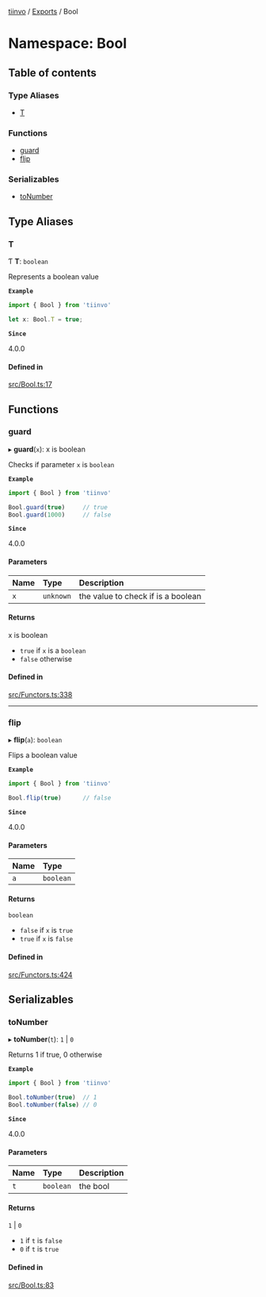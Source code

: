 [tiinvo](../README.md) / [Exports](../modules.md) / Bool

# Namespace: Bool

## Table of contents

### Type Aliases

- [T](Bool.md#t)

### Functions

- [guard](Bool.md#guard)
- [flip](Bool.md#flip)

### Serializables

- [toNumber](Bool.md#tonumber)

## Type Aliases

### T

Ƭ **T**: `boolean`

Represents a boolean value

**`Example`**

```ts
import { Bool } from 'tiinvo'

let x: Bool.T = true;

```

**`Since`**

4.0.0

#### Defined in

[src/Bool.ts:17](https://github.com/OctoD/tiinvo/blob/e1fce19/src/Bool.ts#L17)

## Functions

### guard

▸ **guard**(`x`): x is boolean

Checks if parameter `x` is `boolean`

**`Example`**

```ts
import { Bool } from 'tiinvo'

Bool.guard(true)     // true
Bool.guard(1000)     // false
```

**`Since`**

4.0.0

#### Parameters

| Name | Type | Description |
| :------ | :------ | :------ |
| `x` | `unknown` | the value to check if is a boolean |

#### Returns

x is boolean

- `true` if `x` is a `boolean`
 - `false` otherwise

#### Defined in

[src/Functors.ts:338](https://github.com/OctoD/tiinvo/blob/e1fce19/src/Functors.ts#L338)

___

### flip

▸ **flip**(`a`): `boolean`

Flips a boolean value

**`Example`**

```ts
import { Bool } from 'tiinvo'

Bool.flip(true)      // false
```

**`Since`**

4.0.0

#### Parameters

| Name | Type |
| :------ | :------ |
| `a` | `boolean` |

#### Returns

`boolean`

- `false` if `x` is `true`
 - `true` if `x` is `false`

#### Defined in

[src/Functors.ts:424](https://github.com/OctoD/tiinvo/blob/e1fce19/src/Functors.ts#L424)

## Serializables

### toNumber

▸ **toNumber**(`t`): ``1`` \| ``0``

Returns 1 if true, 0 otherwise

**`Example`**

```ts
import { Bool } from 'tiinvo'

Bool.toNumber(true)  // 1
Bool.toNumber(false) // 0
```

**`Since`**

4.0.0

#### Parameters

| Name | Type | Description |
| :------ | :------ | :------ |
| `t` | `boolean` | the bool |

#### Returns

``1`` \| ``0``

- `1` if `t` is `false`
 - `0` if `t` is `true`

#### Defined in

[src/Bool.ts:83](https://github.com/OctoD/tiinvo/blob/e1fce19/src/Bool.ts#L83)
